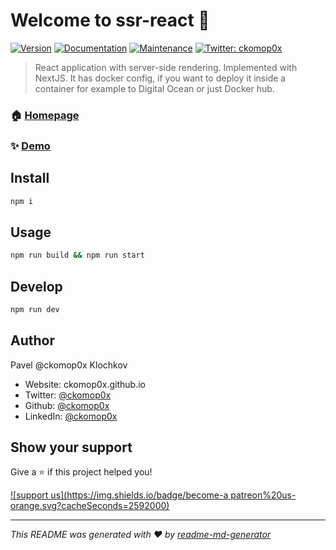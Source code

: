 # Welcome to ssr-react 👋
[![Version](https://img.shields.io/npm/v/ssr-react.svg)](https://www.npmjs.com/package/ssr-react)
[![Documentation](https://img.shields.io/badge/documentation-yes-brightgreen.svg)](https://github.com/ckomop0x/ssr-react#readme)
[![Maintenance](https://img.shields.io/badge/Maintained%3F-yes-green.svg)](https://github.com/ckomop0x/ssr-react/graphs/commit-activity)
[![Twitter: ckomop0x](https://img.shields.io/twitter/follow/ckomop0x.svg?style=social)](https://twitter.com/ckomop0x)

> React application with server-side rendering. Implemented with NextJS. It has docker config, if you want to deploy 
>it inside a container for example to Digital Ocean or just Docker hub. 

### 🏠 [Homepage](https://github.com/ckomop0x/ssr-react#readme)

### ✨ [Demo](https://ssr-react.now.sh/)

## Install

```sh
npm i
```

## Usage

```sh
npm run build && npm run start
```

## Develop

```sh
npm run dev
```

## Author

Pavel @ckomop0x Klochkov

* Website: ckomop0x.github.io
* Twitter: [@ckomop0x](https://twitter.com/ckomop0x)
* Github: [@ckomop0x](https://github.com/ckomop0x)
* LinkedIn: [@ckomop0x](https://linkedin.com/in/ckomop0x)

## Show your support

Give a ⭐️ if this project helped you!

[![support us](https://img.shields.io/badge/become-a patreon%20us-orange.svg?cacheSeconds=2592000)](https://www.patreon.com/ckomop0x)


***
_This README was generated with ❤️ by [readme-md-generator](https://github.com/kefranabg/readme-md-generator)_

